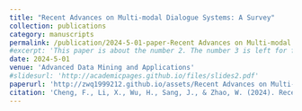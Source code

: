 ```yaml
---
title: "Recent Advances on Multi-modal Dialogue Systems: A Survey"
collection: publications
category: manuscripts
permalink: /publication/2024-5-01-paper-Recent Advances on Multi-modal Dialogue Systems: A Survey-number-2
#excerpt: 'This paper is about the number 2. The number 3 is left for future work.'
date: 2024-5-01
venue: 'Advanced Data Mining and Applications'
#slidesurl: 'http://academicpages.github.io/files/slides2.pdf'
paperurl: 'http://zwq1999212.github.io/assets/Recent Advances on Multi-Modal Dialogue Systems: A Survey.pdf'
citation: 'Cheng, F., Li, X., Wu, H., Sang, J., & Zhao, W. (2024). Recent Advances on Multi-Modal Dialogue Systems: A Survey. Advanced Data Mining and Applications(ADMA) 2024.'
---
```


